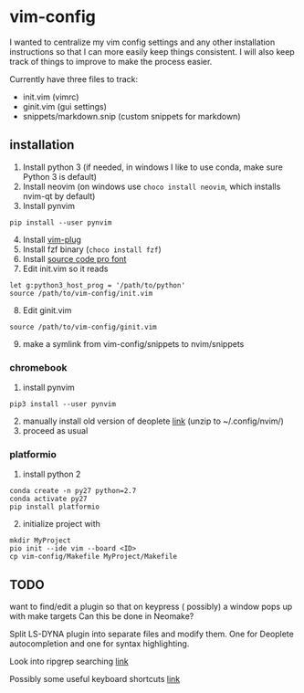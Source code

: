 # vim-config

I wanted to centralize my vim config settings and any other installation instructions so that I can more easily keep things consistent. I will also keep track of things to improve to make the process easier.

Currently have three files to track: 
- init.vim (vimrc) 
- ginit.vim (gui settings) 
- snippets/markdown.snip (custom snippets for markdown)

## installation
1. Install python 3 (if needed, in windows I like to use conda, make sure Python 3 is default)
2. Install neovim (on windows use `choco install neovim`, which installs nvim-qt by default)
3. Install pynvim
```
pip install --user pynvim
```
4. Install [vim-plug](https://github.com/junegunn/vim-plug)
5. Install fzf binary (`choco install fzf`)
6. Install [source code pro font](https://github.com/adobe-fonts/source-code-pro)
7. Edit init.vim so it reads
```
let g:python3_host_prog = '/path/to/python'
source /path/to/vim-config/init.vim
```
8. Edit ginit.vim
```
source /path/to/vim-config/ginit.vim
```
9. make a symlink from vim-config/snippets to nvim/snippets

### chromebook
1. install pynvim
``` 
pip3 install --user pynvim 
```
2. manually install old version of deoplete [link](https://github.com/Shougo/deoplete.nvim/releases/tag/4.1) (unzip to ~/.config/nvim/)
3. proceed as usual

### platformio
1. install python 2
``` 
conda create -n py27 python=2.7
conda activate py27
pip install platformio
```
2. initialize project with
```
mkdir MyProject
pio init --ide vim --board <ID>
cp vim-config/Makefile MyProject/Makefile
```

## TODO
want to find/edit a plugin so that on keypress (<C-m> possibly) a window pops up with make targets
Can this be done in Neomake?
  
Split LS-DYNA plugin into separate files and modify them. One for Deoplete autocompletion and one for syntax highlighting.
  
Look into ripgrep searching [link](https://www.mattlayman.com/blog/2019/supercharging-vim-blazing-fast-search/)

Possibly some useful keyboard shortcuts [link](https://aonemd.github.io/blog/handy-keymaps-in-vim)

